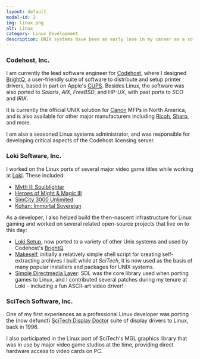 ```yaml
---
layout: default
modal-id: 2
img: linux.png
alt: Linux
category: Linux Development
description: UNIX systems have been an early love in my career as a software developer.<br/>As an early adopter of Linux, all the way to the foundation of modern systems from Apple and Google, UNIX technologies are an important part of my daily work.
---
```

### Codehost, Inc.

I am currently the lead software engineer for [Codehost](https://www.codehost.com/), where I designed [BrightQ](https://www.codehost.com/brightq/), a user-friendly suite of software to distribute and setup printer drivers, based in part on Apple's [CUPS](http://www.cups.org/). Besides Linux, the software was also ported to *Solaris*, *AIX*, *FreeBSD*, and HP-*UX*, with past ports to *SCO* and *IRIX*.

It is currently the official UNIX solution for [Canon](https://www.codehost.com/canon/) MFPs in North America, and is also available for other major manufacturers including [Ricoh](https://www.codehost.com/ricoh/), [Sharp](https://www.codehost.com/sharp/), and more.

I am also a seasoned Linux systems administrator, and was responsible for developing critical aspects of the Codehost licensing server.

### Loki Software, Inc.

I worked on the Linux ports of several major video game titles while working at [Loki](http://www.lokigames.com/). These included:

* [Myth II: Soulblighter](http://www.lokigames.com/products/myth2/)
* [Heroes of Might & Magic III](http://www.lokigames.com/products/heroes3/)
* [SimCity 3000 Unlimited](http://www.lokigames.com/products/sc3k/)
* [Kohan: Immortal Sovereign](http://www.lokigames.com/products/kohan/)

As a developer, I also helped build the then-nascent infrastructure for Linux gaming and worked on several related open-source projects that live on to this day:

* [Loki Setup](https://github.com/megastep/loki_setup), now ported to a variety of other Unix systems and used by Codehost's [BrightQ](http://www.brightq.com/).
* [Makeself](http://makeself.io), initially a relatively simple shell script for creating self-extracting archives I built while at *SciTech*, it is now used as the basis of many popular installers and packages for UNIX systems.
* [Simple Directmedia Layer](http://libsdl.org/): SDL was the core library used when porting games to Linux, and I contributed several patches during my tenure at Loki - including a fun ASCII-art video driver!

### SciTech Software, Inc.

One of my first experiences as a professional Linux developer was porting the (now defunct) [SciTech Display Doctor](http://en.wikipedia.org/wiki/UniVBE) suite of display drivers to Linux, back in 1998.

I also participated in the Linux port of SciTech's MGL graphics library that was in use by major video game studios at the time, providing direct hardware access to video cards on PC.
